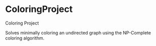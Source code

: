 # ColoringProject
Coloring Project

Solves minimally coloring an undirected graph using the NP-Complete coloring algorithm.
